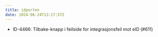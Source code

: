 ```yaml
---
title: idporten
date: 2024-06-24T13:17:57Z
---
```

- ID-4466: Tilbake-knapp i feilside for integrasjonsfeil mot eID (#611)

